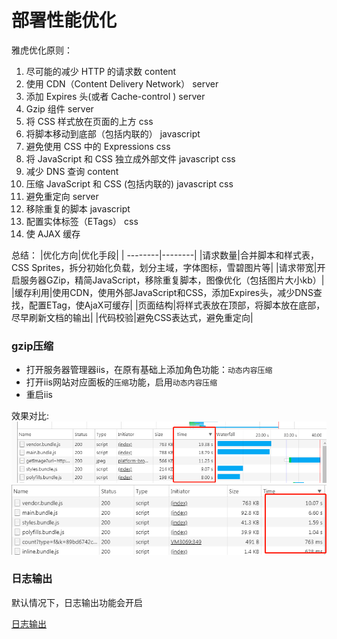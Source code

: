 # 部署性能优化
雅虎优化原则：
1. 尽可能的减少 HTTP 的请求数 content
2. 使用 CDN（Content Delivery Network） server
3. 添加 Expires 头(或者 Cache-control )  server
4. Gzip 组件  server
5. 将 CSS 样式放在页面的上方  css
6. 将脚本移动到底部（包括内联的）  javascript
7. 避免使用 CSS 中的 Expressions  css
8. 将 JavaScript 和 CSS 独立成外部文件   javascript css
9. 减少 DNS 查询    content
10. 压缩 JavaScript 和 CSS (包括内联的) javascript css
11. 避免重定向   server
12. 移除重复的脚本 javascript
13. 配置实体标签（ETags）   css
14. 使 AJAX 缓存

总结：
|优化方向|优化手段|
| --------|--------|
|请求数量|合并脚本和样式表，CSS Sprites，拆分初始化负载，划分主域，字体图标，雪碧图片等|
|请求带宽|开启服务器GZip，精简JavaScript，移除重复脚本，图像优化（包括图片大小kb）|
|缓存利用|使用CDN，使用外部JavaScript和CSS，添加Expires头，减少DNS查找，配置ETag，使AjaX可缓存|
|页面结构|将样式表放在顶部，将脚本放在底部，尽早刷新文档的输出|
|代码校验|避免CSS表达式，避免重定向|

### gzip压缩
* 打开服务器管理器iis，在原有基础上添加角色功能：`动态内容压缩`
* 打开iis网站对应面板的`压缩`功能，启用`动态内容压缩`
* 重启iis

效果对比:
![默认图片](./img-storage/1527121189(1).png)
![默认图片](./img-storage/1527121179(1).png)

### 日志输出
默认情况下，日志输出功能会开启  

[日志输出](https://www.cnblogs.com/fish-li/p/3139366.html)